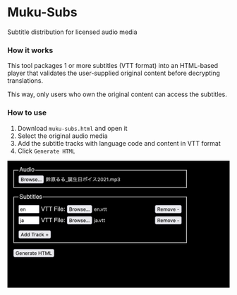 # Muku-Subs

Subtitle distribution for licensed audio media

### How it works

This tool packages 1 or more subtitles (VTT format) into an HTML-based player
that validates the user-supplied original content before decrypting translations.

This way, only users who own the original content can access the subtitles.

### How to use

1. Download `muku-subs.html` and open it
2. Select the original audio media
3. Add the subtitle tracks with language code and content in VTT format
4. Click `Generate HTML`

![](screenshot.png)
